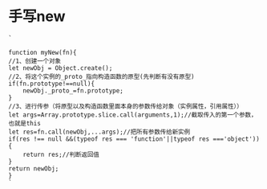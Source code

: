 # 手写new #
    

    `
	
	function myNew(fn){
    //1、创建一个对象
    let newObj = Object.create();
    //2、将这个实例的_proto_指向构造函数的原型(先判断有没有原型)
    if(fn.prototype!==null){
        newObj._proto_=fn.prototype;
    }
    //3、进行传参（将原型以及构造函数里面本身的参数传给对象（实例属性，引用属性））
    let args=Array.prototype.slice.call(arguments,1);//截取传入的第一个参数，也就是this
    let res=fn.call(newObj,...args);//把所有参数传给新实例
    if(res !== null &&(typeof res === 'function'||typeof res ==='object')){
        return res;//判断返回值
    }
    return newObj;
	}
	`